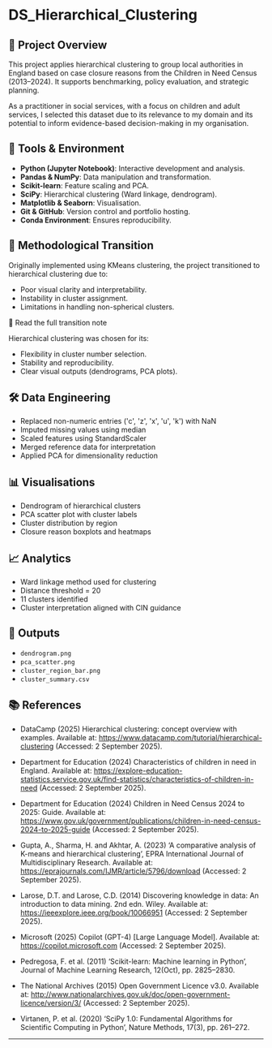 # DS_Hierarchical_Clustering

## 📌 Project Overview
This project applies hierarchical clustering to group local authorities in England based on case closure reasons from the Children in Need Census (2013–2024). It supports benchmarking, policy evaluation, and strategic planning.

As a practitioner in social services, with a focus on children and adult services, I selected this dataset due to its relevance to my domain and its potential to inform evidence-based decision-making in my organisation.

## 🧰 Tools & Environment
- **Python (Jupyter Notebook)**: Interactive development and analysis.
- **Pandas & NumPy**: Data manipulation and transformation.
- **Scikit-learn**: Feature scaling and PCA.
- **SciPy**: Hierarchical clustering (Ward linkage, dendrogram).
- **Matplotlib & Seaborn**: Visualisation.
- **Git & GitHub**: Version control and portfolio hosting.
- **Conda Environment**: Ensures reproducibility.

## 🔄 Methodological Transition
Originally implemented using KMeans clustering, the project transitioned to hierarchical clustering due to:
- Poor visual clarity and interpretability.
- Instability in cluster assignment.
- Limitations in handling non-spherical clusters.

📄 Read the full transition note

Hierarchical clustering was chosen for its:
- Flexibility in cluster number selection.
- Stability and reproducibility.
- Clear visual outputs (dendrograms, PCA plots).

## 🛠️ Data Engineering
- Replaced non-numeric entries ('c', 'z', 'x', 'u', 'k') with NaN
- Imputed missing values using median
- Scaled features using StandardScaler
- Merged reference data for interpretation
- Applied PCA for dimensionality reduction

## 📊 Visualisations
- Dendrogram of hierarchical clusters
- PCA scatter plot with cluster labels
- Cluster distribution by region
- Closure reason boxplots and heatmaps

## 📈 Analytics
- Ward linkage method used for clustering
- Distance threshold = 20
- 11 clusters identified
- Cluster interpretation aligned with CIN guidance

## 📁 Outputs
- `dendrogram.png`
- `pca_scatter.png`
- `cluster_region_bar.png`
- `cluster_summary.csv`

## 📚 References

- DataCamp (2025) Hierarchical clustering: concept overview with examples. Available at: https://www.datacamp.com/tutorial/hierarchical-clustering (Accessed: 2 September 2025).

- Department for Education (2024) Characteristics of children in need in England. Available at: https://explore-education-statistics.service.gov.uk/find-statistics/characteristics-of-children-in-need (Accessed: 2 September 2025).

- Department for Education (2024) Children in Need Census 2024 to 2025: Guide. Available at: https://www.gov.uk/government/publications/children-in-need-census-2024-to-2025-guide (Accessed: 2 September 2025).

- Gupta, A., Sharma, H. and Akhtar, A. (2023) ‘A comparative analysis of K-means and hierarchical clustering’, EPRA International Journal of Multidisciplinary Research. Available at: https://eprajournals.com/IJMR/article/5796/download (Accessed: 2 September 2025).

- Larose, D.T. and Larose, C.D. (2014) Discovering knowledge in data: An introduction to data mining. 2nd edn. Wiley. Available at: https://ieeexplore.ieee.org/book/10066951 (Accessed: 2 September 2025).

- Microsoft (2025) Copilot (GPT-4) [Large Language Model]. Available at: https://copilot.microsoft.com (Accessed: 2 September 2025).

- Pedregosa, F. et al. (2011) ‘Scikit-learn: Machine learning in Python’, Journal of Machine Learning Research, 12(Oct), pp. 2825–2830.

- The National Archives (2015) Open Government Licence v3.0. Available at: http://www.nationalarchives.gov.uk/doc/open-government-licence/version/3/ (Accessed: 2 September 2025).

- Virtanen, P. et al. (2020) ‘SciPy 1.0: Fundamental Algorithms for Scientific Computing in Python’, Nature Methods, 17(3), pp. 261–272.

---
